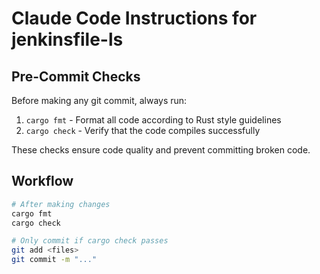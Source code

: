 # Claude Code Instructions for jenkinsfile-ls

## Pre-Commit Checks

Before making any git commit, always run:

1. `cargo fmt` - Format all code according to Rust style guidelines
2. `cargo check` - Verify that the code compiles successfully

These checks ensure code quality and prevent committing broken code.

## Workflow

```bash
# After making changes
cargo fmt
cargo check

# Only commit if cargo check passes
git add <files>
git commit -m "..."
```
